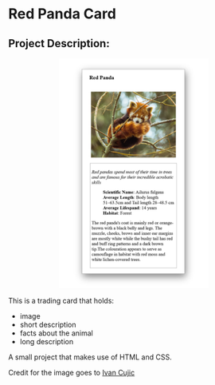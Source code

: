 # Red Panda Card

## Project Description:

<p align="center">
  <img width="300" height="460" src="./img/red_panda_screenshot.PNG">
</p>

This is a trading card that holds:
  - image
  - short description
  - facts about the animal
  - long description
 
A small project that makes use of HTML and CSS.

Credit for the image goes to [Ivan Cujic](https://www.pexels.com/photo/photo-of-red-panda-sleeping-on-tree-branch-2265247/)
